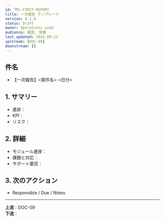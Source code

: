 ```yaml
---
id: TPL-FIRST-REPORT
title: 一次報告 テンプレート
version: 0.1.0
status: Draft
owner: Operations Lead
audience: 運営, 営業
last_updated: 2025-09-23
upstream: [DOC-09]
downstream: []
---
```


## 件名
- 【一次報告】<案件名> <日付>

## 1. サマリー
- 進捗：
- KPI：
- リスク：

## 2. 詳細
- モジュール進捗：
- 課題と対応：
- サポート要否：

## 3. 次のアクション
- Responsible / Due / Notes

---
**上流**：DOC-09  
**下流**：
